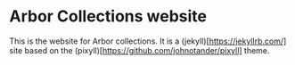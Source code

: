 # Arbor Collections website

This is the website for Arbor collections. It is a (jekyll)[https://jekyllrb.com/] site based on the (pixyll)[https://github.com/johnotander/pixyll] theme.
